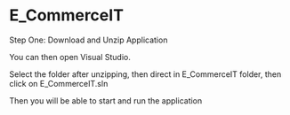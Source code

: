 # E_CommerceIT

Step One: Download and Unzip Application

You can then open Visual Studio.

Select the folder after unzipping, then direct in E_CommerceIT folder, then click on E_CommerceIT.sln

Then you will be able to start and run the application 
